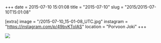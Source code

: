 +++
date = 2015-07-10 15:01:08
title = "2015-07-10"
slug = "2015/2015-07-10T15:01:08"

[extra]
image = "/2015-07-10_15-01-08_UTC.jpg"
instagram = "https://instagram.com/p/49bvKToIAS"
location = "Porvoon Joki"
+++

<img src="/2015-07-10_15-01-08_UTC.jpg" />
